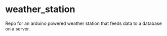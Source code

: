 # weather_station
Repo for an arduino powered weather station that feeds data to a database on a server.

